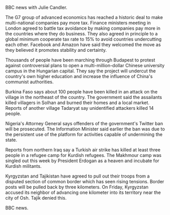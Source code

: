 BBC news with Julie Candler.

The G7 group of advanced economics has reached a historic deal to make multi-national companies pay more tax. Finance ministers meeting in London agreed to battle tax avoidance by making companies pay more in the countries where they do business. They also agreed in principle to a global minimum cooperate tax rate to 15% to avoid countries undercutting each other. Facebook and Amazon have said they welcomed the move as they believed it promotes stability and certainty.

Thousands of people have been marching through Budapest to protest against controversial plans to open a multi-million-dollar Chinese university campus in the Hungarian capital. They say the project will undercut the country's own higher education and increase the influence of China's communist authorities.

Burkina Faso says about 100 people have been killed in an attack on the village in the northeast of the country. The government said the assailants killed villagers in Solhan and burned their homes and a local market. Reports of another village Tadaryat say unidentified attackers killed 14 people.

Nigeria's Attorney General says offenders of the government's Twitter ban will be prosecuted. The Information Minister said earlier the ban was due to the persistent use of the platform for activities capable of undermining the state.

Reports from northern Iraq say a Turkish air strike has killed at least three people in a refugee camp for Kurdish refugees. The Makhmour camp was singled out this week by President Erdogan as a heaven and incubate for Kurdish militants.

Kyrgyzstan and Tajikistan have agreed to pull out their troops from a disputed section of common border which has seen rising tensions. Border posts will be pulled back by three kilometers. On Friday, Kyrgyzstan accused its neighbor of advancing one kilometer into its territory near the city of Osh. Tajik denied this. 

BBC news.

